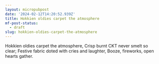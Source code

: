```yaml
---
layout: micropubpost
date: '2024-02-12T14:20:52.939Z'
title: Hokkien oldies carpet the atmosphere
mf-post-status:
  - draft
slug: hokkien-oldies-carpet-the-atmosphere
---
```

Hokkien oldies carpet the atmosphere,
Crisp burnt CKT never smelt so clear;
Festive fabric doted with cries and laughter,
Booze, fireworks, open hearts gather.
